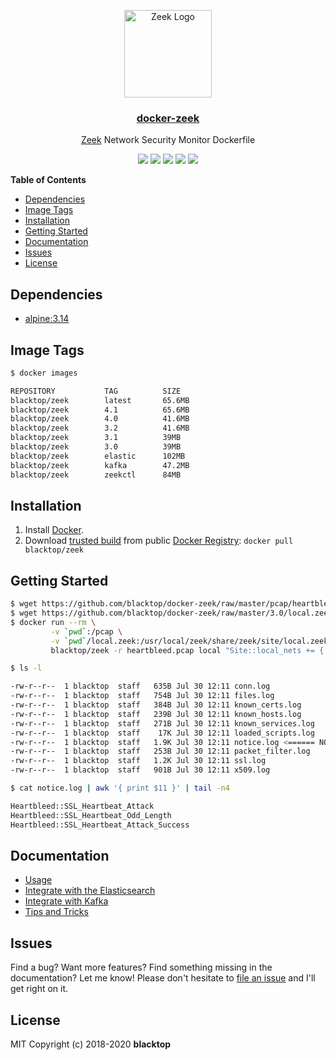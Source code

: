 <p align="center">
  <a href="https://github.com/blacktop/docker-zeek"><img alt="Zeek Logo" src="https://raw.githubusercontent.com/blacktop/docker-zeek/master/docs/logo.png" height="140" /></a>
  <a href="https://github.com/blacktop/docker-zeek"><h3 align="center">docker-zeek</h3></a>
  <p align="center"><a href="https://github.com/zeek/zeek">Zeek</a> Network Security Monitor Dockerfile</p>
    <p align="center">
    <a href="https://github.com/blacktop/docker-zeek/actions/workflows/docker-image.yml" alt="Publish Docker Image">
          <img src="https://github.com/blacktop/docker-zeek/actions/workflows/docker-image.yml/badge.svg" /></a>
    <a href="http://doge.mit-license.org" alt="License">
          <img src="http://img.shields.io/:license-mit-blue.svg" /></a>
    <a href="https://hub.docker.com/r/blacktop/zeek/" alt="Docker Stars">
          <img src="https://img.shields.io/docker/stars/blacktop/zeek.svg" /></a>
    <a href="https://hub.docker.com/r/blacktop/zeek/" alt="Docker Pulls">
          <img src="https://img.shields.io/docker/pulls/blacktop/zeek.svg" /></a>
    <a href="https://hub.docker.com/r/blacktop/zeek/" alt="Docker Image">
          <img src="https://img.shields.io/badge/docker%20image-65.6MB-blue.svg" /></a>
  </p>
</p>

**Table of Contents**

- [Dependencies](#dependencies)
- [Image Tags](#image-tags)
- [Installation](#installation)
- [Getting Started](#getting-started)
- [Documentation](#documentation)
- [Issues](#issues)
- [License](#license)

## Dependencies

- [alpine:3.14](https://hub.docker.com/_/alpine/)

## Image Tags

```bash
$ docker images

REPOSITORY           TAG          SIZE
blacktop/zeek        latest       65.6MB
blacktop/zeek        4.1          65.6MB
blacktop/zeek        4.0          41.6MB
blacktop/zeek        3.2          41.6MB
blacktop/zeek        3.1          39MB
blacktop/zeek        3.0          39MB
blacktop/zeek        elastic      102MB
blacktop/zeek        kafka        47.2MB
blacktop/zeek        zeekctl      84MB
```

## Installation

1. Install [Docker](https://docs.docker.com).
2. Download [trusted build](https://hub.docker.com/r/blacktop/zeek/) from public [Docker Registry](https://hub.docker.com): `docker pull blacktop/zeek`

## Getting Started

```bash
$ wget https://github.com/blacktop/docker-zeek/raw/master/pcap/heartbleed.pcap
$ wget https://github.com/blacktop/docker-zeek/raw/master/3.0/local.zeek
$ docker run --rm \
         -v `pwd`:/pcap \
         -v `pwd`/local.zeek:/usr/local/zeek/share/zeek/site/local.zeek \
         blacktop/zeek -r heartbleed.pcap local "Site::local_nets += { 192.168.11.0/24 }"
```

```bash
$ ls -l

-rw-r--r--  1 blacktop  staff   635B Jul 30 12:11 conn.log
-rw-r--r--  1 blacktop  staff   754B Jul 30 12:11 files.log
-rw-r--r--  1 blacktop  staff   384B Jul 30 12:11 known_certs.log
-rw-r--r--  1 blacktop  staff   239B Jul 30 12:11 known_hosts.log
-rw-r--r--  1 blacktop  staff   271B Jul 30 12:11 known_services.log
-rw-r--r--  1 blacktop  staff    17K Jul 30 12:11 loaded_scripts.log
-rw-r--r--  1 blacktop  staff   1.9K Jul 30 12:11 notice.log <====== NOTICE
-rw-r--r--  1 blacktop  staff   253B Jul 30 12:11 packet_filter.log
-rw-r--r--  1 blacktop  staff   1.2K Jul 30 12:11 ssl.log
-rw-r--r--  1 blacktop  staff   901B Jul 30 12:11 x509.log
```

```bash
$ cat notice.log | awk '{ print $11 }' | tail -n4

Heartbleed::SSL_Heartbeat_Attack
Heartbleed::SSL_Heartbeat_Odd_Length
Heartbleed::SSL_Heartbeat_Attack_Success
```

## Documentation

- [Usage](https://github.com/blacktop/docker-zeek/blob/master/docs/usage.md)
- [Integrate with the Elasticsearch](https://github.com/blacktop/docker-zeek/blob/master/docs/elastic.md)
- [Integrate with Kafka](https://github.com/blacktop/docker-zeek/blob/master/docs/kafka.md)
- [Tips and Tricks](https://github.com/blacktop/docker-zeek/blob/master/docs/tips-and-tricks.md)

## Issues

Find a bug? Want more features? Find something missing in the documentation? Let me know! Please don't hesitate to [file an issue](https://github.com/blacktop/docker-zeek/issues/new) and I'll get right on it.

## License

MIT Copyright (c) 2018-2020 **blacktop**
